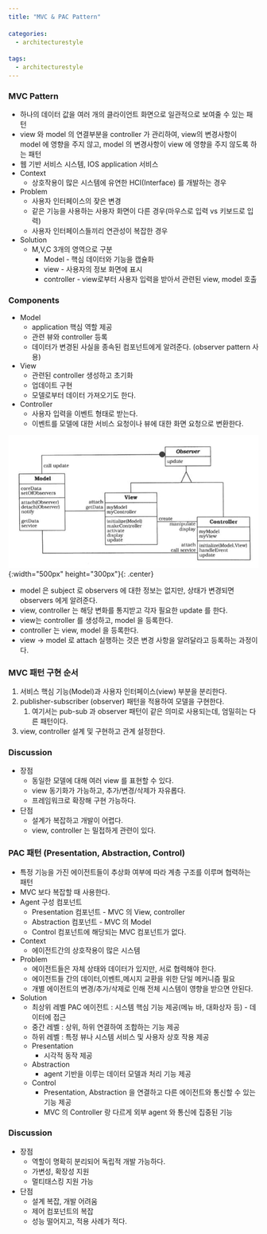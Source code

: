```yaml
---
title: "MVC & PAC Pattern"

categories:
  - architecturestyle

tags:
  - architecturestyle
---
```


### MVC Pattern
- 하나의 데이터 값을 여러 개의 클라이언트 화면으로 일관적으로 보여줄 수 있는 패턴
- view 와 model 의 연결부분을 controller 가 관리하여, view의 변경사항이 model 에 영향을 주지 않고, model 의 변경사항이 view 에 영향을 주지 않도록 하는 패턴
- 웹 기반 서비스 시스템, IOS application 서비스
- Context
  - 상호작용이 많은 시스템에 유연한 HCI(Interface) 를 개발하는 경우
- Problem
  - 사용자 인터페이스의 잦은 변경
  - 같은 기능을 사용하는 사용자 화면이 다른 경우(마우스로 입력 vs 키보드로 입력)
  - 사용자 인터페이스들끼리 연관성이 복잡한 경우
- Solution
  - M,V,C 3개의 영역으로 구분
    - Model - 핵심 데이터와 기능을 캡슐화
    - view - 사용자의 정보 화면에 표시
    - controller - view로부터 사용자 입력을 받아서 관련된 view, model 호출

### Components
- Model 
  - application 핵심 역할 제공
  - 관련 뷰와 controller 등록
  - 데이터가 변경된 사실을 종속된 컴포넌트에게 알려준다. (observer pattern 사용)
- View
  - 관련된 controller 생성하고 초기화
  - 업데이트 구현
  - 모델로부터 데이터 가져오기도 한다.
- Controller
  - 사용자 입력을 이벤트 형태로 받는다.
  - 이벤트를 모델에 대한 서비스 요청이나 뷰에 대한 화면 요청으로 변환한다.


![Validation](/assets/images/mvc.png){:width="500px" height="300px"}{: .center}

- model 은 subject 로 observers 에 대한 정보는 없지만, 상태가 변경되면 observers 에게 알려준다.
- view, controller 는 해당 변화를 통지받고 각자 필요한 update 를 한다.
- view는 controller 를 생성하고, model 을 등록한다.
- controller 는 view, model 을 등록한다.
- view -> model 로 attach 실행하는 것은 변경 사항을 알려달라고 등록하는 과정이다.


### MVC 패턴 구현 순서
1. 서비스 핵심 기능(Model)과 사용자 인터페이스(view) 부분을 분리한다.
2. publisher-subscriber (observer) 패턴을 적용하여 모델을 구현한다.
   1. 여기서는 pub-sub 과 observer 패턴이 같은 의미로 사용되는데, 엄밀히는 다른 패턴이다.
3. view, controller 설계 및 구현하고 관계 설정한다.
   

### Discussion
- 장점
  - 동일한 모델에 대해 여러 view 를 표현할 수 있다.
  - view 동기화가 가능하고, 추가/변경/삭제가 자유롭다.
  - 프레임워크로 확장해 구현 가능하다.
- 단점
  - 설계가 복잡하고 개발이 어렵다.
  - view, controller 는 밀접하게 관련이 있다.
  


### PAC 패턴 (Presentation, Abstraction, Control)
- 특정 기능을 가진 에이전트들이 추상화 여부에 따라 계층 구조를 이루며 협력하는 패턴
- MVC 보다 복잡할 때 사용한다.
- Agent 구성 컴포넌트
  - Presentation 컴포넌트 - MVC 의 View, controller 
  - Abstraction 컴포넌트 - MVC 의 Model
  - Control 컴포넌트에 해당되는 MVC 컴포넌트가 없다.
- Context
  - 에이전트간의 상호작용이 많은 시스템
- Problem
  - 에이전트들은 자체 상태와 데이터가 있지만, 서로 협력해야 한다.
  - 에이전트들 간의 데이터,이벤트,메시지 교환을 위한 단일 메커니즘 필요
  - 개별 에이전트의 변경/추가/삭제로 인해 전체 시스템이 영향을 받으면 안된다.
- Solution
  - 최상위 레벨 PAC 에이전트 : 시스템 핵심 기능 제공(메뉴 바, 대화상자 등) - 데이터에 접근
  - 중간 레벨 : 상위, 하위 연결하여 조합하는 기능 제공
  - 하위 레벨 : 특정 뷰나 시스템 서비스 및 사용자 상호 작용 제공
  - Presentation
    - 시각적 동작 제공
  - Abstraction
    - agent 기반을 이루는 데이터 모델과 처리 기능 제공
  - Control
    - Presentation, Abstraction 을 연결하고 다른 에이전트와 통신할 수 있는 기능 제공
    - MVC 의 Controller 랑 다르게 외부 agent 와 통신에 집중된 기능

### Discussion
- 장점
  - 역할이 명확히 분리되어 독립적 개발 가능하다.
  - 가변성, 확장성 지원
  - 멀티태스킹 지원 가능
- 단점
  - 설계 복잡, 개발 어려움
  - 제어 컴포넌트의 복잡
  - 성능 떨어지고, 적용 사례가 적다.
